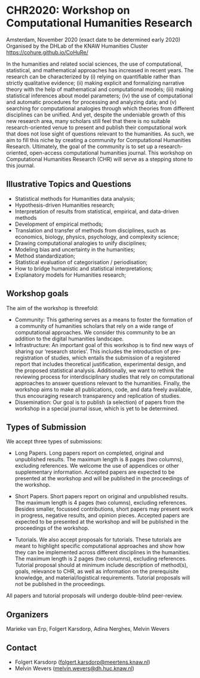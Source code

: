 # CHR2020: Workshop on Computational Humanities Research

Amsterdam, November 2020 (exact date to be determined early 2020)
Organised by the DHLab of the KNAW Humanities Cluster
https://cohure.github.io/CoHuRe/

In the humanities and related social sciences, the use of computational, statistical, and
mathematical approaches has increased in recent years. The research can be characterized
by (i) relying on quantifiable rather than strictly qualitative evidence; (ii) making
explicit and formalizing narrative theory with the help of mathematical and computational
models; (iii) making statistical inferences about model parameters; (iv) the use of
computational and automatic procedures for processing and analyzing data; and (v)
searching for computational analogies through which theories from different disciplines
can be unified. And yet, despite the undeniable growth of this new research area, many
scholars still feel that there is no suitable research-oriented venue to present and
publish their computational work that does not lose sight of questions relevant to the
humanities. As such, we aim to fill this niche by creating a community for Computational
Humanities Research. Ultimately, the goal of the community is to set up a
research-oriented, open-access computational humanities journal. This workshop on
Computational Humanities Research (CHR) will serve as a stepping stone to this journal. 


## Illustrative Topics and Questions
- Statistical methods for Humanities data analysis;
- Hypothesis-driven Humanities research;
- Interpretation of results from statistical, empirical, and data-driven methods
- Development of empirical methods; 
- Translation and transfer of methods from disciplines, such as economics, biology,
  physics, psychology, and complexity science;
- Drawing computational analogies to unify disciplines;
- Modeling bias and uncertainty in the humanities;
- Method standardization;
- Statistical evaluation of categorisation / periodisation;
- How to bridge humanistic and statistical interpretations;
- Explanatory models for Humanities research;


## Workshop goals
The aim of the workshop is threefold: 

- Community: This gathering serves as a means to foster the formation of a community of
  humanities scholars that rely on a wide range of computational approaches. We consider
  this community to be an addition to the digital humanities landscape.
- Infrastructure: An important goal of this workshop is to find new ways of sharing our
  ‘research stories’. This includes the introduction of pre-registration of studies, which
  entails the submission of a registered report that includes theoretical justification,
  experimental design, and the proposed statistical analysis. Additionally, we want to
  rethink the reviewing process for interdisciplinary studies that rely on computational
  approaches to answer questions relevant to the humanities. Finally, the workshop aims to
  make all publications, code, and data freely available, thus encouraging research
  transparency and replication of studies.
- Dissemination: Our goal is to publish (a selection) of papers from the workshop in a
  special journal issue, which is yet to be determined.


## Types of Submission
We accept three types of submissions:

- Long Papers. Long papers report on completed, original and unpublished results. The
  maximum length is 8 pages (two columns), excluding references. We welcome the use of
  appendices or other supplementary information. Accepted papers are expected to be
  presented at the workshop and will be published in the proceedings of the workshop.

- Short Papers. Short papers report on original and unpublished results. The maximum
  length is 4 pages (two columns), excluding references. Besides smaller, focussed
  contributions, short papers may present work in progress, negative results, and opinion
  pieces. Accepted papers are expected to be presented at the workshop and will be
  published in the proceedings of the workshop.

- Tutorials. We also accept proposals for tutorials. These tutorials are meant to
  highlight specific computational approaches and show how they can be implemented across
  different disciplines in the humanities. The maximum length is 2 pages (two columns),
  excluding references. Tutorial proposal should at minimum include description of
  method(s), goals, relevance to CHR, as well as information on the prerequisite
  knowledge, and material/logistical requirements. Tutorial proposals will not be
  published in the proceedings.

All papers and tutorial proposals will undergo double-blind peer-review.


## Organizers
Marieke van Erp, Folgert Karsdorp, Adina Nerghes, Melvin Wevers


## Contact
- Folgert Karsdorp (folgert.karsdorp@meertens.knaw.nl)
- Melvin Wevers (melvin.wevers@dh.huc.knaw.nl) 

